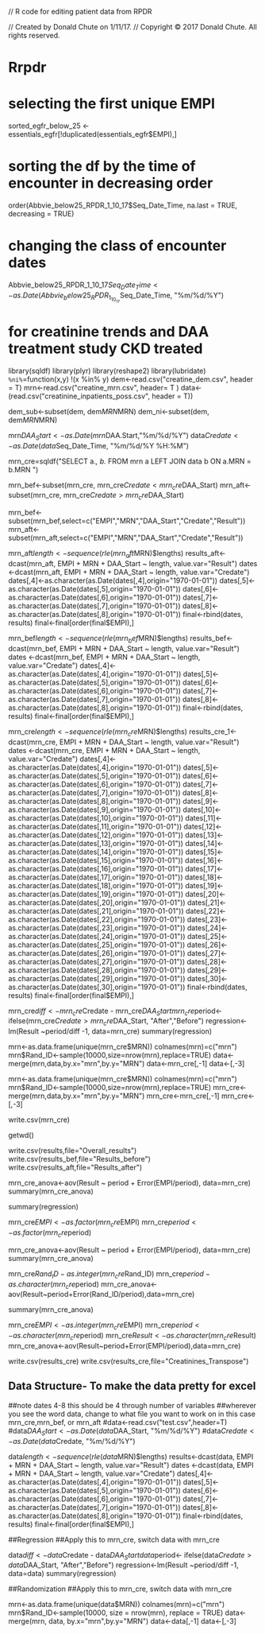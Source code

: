 //  R code for editing patient data from RPDR

//  Created by Donald Chute on 1/11/17.
//  Copyright © 2017 Donald Chute. All rights reserved.

# Rrpdr
# selecting the first unique EMPI
sorted_egfr_below_25 <- essentials_egfr[!duplicated(essentials_egfr$EMPI),]

# sorting the df by the time of encounter in decreasing order
order(Abbvie_below25_RPDR_1_10_17$Seq_Date_Time, na.last = TRUE, decreasing = TRUE)

# changing the class of encounter dates
Abbvie_below25_RPDR_1_10_17$Seq_Date_Time <- as.Date(Abbvie_below25_RPDR_1_10_17$Seq_Date_Time, "%m/%d/%Y")

# for creatinine trends and DAA treatment study CKD treated
library(sqldf)
library(plyr)
library(reshape2)
library(lubridate)
`%ni%`=function(x,y) !(x %in% y) 
dem<-read.csv("creatine_dem.csv", header = T)
mrn<-read.csv("creatine_mrn.csv", header= T )
data<-(read.csv("creatinine_inpatients_poss.csv", header = T))

dem_sub<-subset(dem, dem$MRN %in% mrn$MRN)
dem_ni<-subset(dem, dem$MRN %ni% mrn$MRN)

mrn$DAA_Start<-as.Date(mrn$DAA.Start,"%m/%d/%Y")
data$Credate<-as.Date(data$Seq_Date_Time, "%m/%d/%Y %H:%M")

mrn_cre=sqldf("SELECT a.*, b.*
                        FROM mrn a
                        LEFT JOIN data b
                        ON a.MRN = b.MRN
                        ")

mrn_bef<-subset(mrn_cre, mrn_cre$Credate < mrn_cre$DAA_Start)
mrn_aft<-subset(mrn_cre, mrn_cre$Credate > mrn_cre$DAA_Start)

mrn_bef<-subset(mrn_bef,select=c("EMPI","MRN","DAA_Start","Credate","Result"))
mrn_aft<-subset(mrn_aft,select=c("EMPI","MRN","DAA_Start","Credate","Result"))
 
mrn_aft$length<-sequence(rle(mrn_aft$MRN)$lengths)
results_aft<-dcast(mrn_aft, EMPI + MRN + DAA_Start ~ length, value.var="Result")
dates <-dcast(mrn_aft, EMPI + MRN + DAA_Start ~ length, value.var="Credate")
dates[,4]<-as.character(as.Date(dates[,4],origin="1970-01-01"))
dates[,5]<-as.character(as.Date(dates[,5],origin="1970-01-01"))
dates[,6]<-as.character(as.Date(dates[,6],origin="1970-01-01"))
dates[,7]<-as.character(as.Date(dates[,7],origin="1970-01-01"))
dates[,8]<-as.character(as.Date(dates[,8],origin="1970-01-01"))
final<-rbind(dates, results)
final<-final[order(final$EMPI),]

mrn_bef$length<-sequence(rle(mrn_bef$MRN)$lengths)
results_bef<-dcast(mrn_bef, EMPI + MRN + DAA_Start ~ length, value.var="Result")
dates <-dcast(mrn_bef, EMPI + MRN + DAA_Start ~ length, value.var="Credate")
dates[,4]<-as.character(as.Date(dates[,4],origin="1970-01-01"))
dates[,5]<-as.character(as.Date(dates[,5],origin="1970-01-01"))
dates[,6]<-as.character(as.Date(dates[,6],origin="1970-01-01"))
dates[,7]<-as.character(as.Date(dates[,7],origin="1970-01-01"))
dates[,8]<-as.character(as.Date(dates[,8],origin="1970-01-01"))
final<-rbind(dates, results)
final<-final[order(final$EMPI),]

mrn_cre$length<-sequence(rle(mrn_cre$MRN)$lengths)
results_cre_1<-dcast(mrn_cre, EMPI + MRN + DAA_Start ~ length, value.var="Result")
dates <-dcast(mrn_cre, EMPI + MRN + DAA_Start ~ length, value.var="Credate")
dates[,4]<-as.character(as.Date(dates[,4],origin="1970-01-01"))
dates[,5]<-as.character(as.Date(dates[,5],origin="1970-01-01"))
dates[,6]<-as.character(as.Date(dates[,6],origin="1970-01-01"))
dates[,7]<-as.character(as.Date(dates[,7],origin="1970-01-01"))
dates[,8]<-as.character(as.Date(dates[,8],origin="1970-01-01"))
dates[,9]<-as.character(as.Date(dates[,9],origin="1970-01-01"))
dates[,10]<-as.character(as.Date(dates[,10],origin="1970-01-01"))
dates[,11]<-as.character(as.Date(dates[,11],origin="1970-01-01"))
dates[,12]<-as.character(as.Date(dates[,12],origin="1970-01-01"))
dates[,13]<-as.character(as.Date(dates[,13],origin="1970-01-01"))
dates[,14]<-as.character(as.Date(dates[,14],origin="1970-01-01"))
dates[,15]<-as.character(as.Date(dates[,15],origin="1970-01-01"))
dates[,16]<-as.character(as.Date(dates[,16],origin="1970-01-01"))
dates[,17]<-as.character(as.Date(dates[,17],origin="1970-01-01"))
dates[,18]<-as.character(as.Date(dates[,18],origin="1970-01-01"))
dates[,19]<-as.character(as.Date(dates[,19],origin="1970-01-01"))
dates[,20]<-as.character(as.Date(dates[,20],origin="1970-01-01"))
dates[,21]<-as.character(as.Date(dates[,21],origin="1970-01-01"))
dates[,22]<-as.character(as.Date(dates[,22],origin="1970-01-01"))
dates[,23]<-as.character(as.Date(dates[,23],origin="1970-01-01"))
dates[,24]<-as.character(as.Date(dates[,24],origin="1970-01-01"))
dates[,25]<-as.character(as.Date(dates[,25],origin="1970-01-01"))
dates[,26]<-as.character(as.Date(dates[,26],origin="1970-01-01"))
dates[,27]<-as.character(as.Date(dates[,27],origin="1970-01-01"))
dates[,28]<-as.character(as.Date(dates[,28],origin="1970-01-01"))
dates[,29]<-as.character(as.Date(dates[,29],origin="1970-01-01"))
dates[,30]<-as.character(as.Date(dates[,30],origin="1970-01-01"))
final<-rbind(dates, results)
final<-final[order(final$EMPI),]

mrn_cre$diff <- mrn_cre$Credate - mrn_cre$DAA_Start
mrn_cre$period<- ifelse(mrn_cre$Credate > mrn_cre$DAA_Start, "After","Before")
regression<-lm(Result ~period/diff -1, data=mrn_cre)
summary(regression)

mrn<-as.data.frame(unique(mrn_cre$MRN))
colnames(mrn)=c("mrn")
mrn$Rand_ID<-sample(10000,size=nrow(mrn),replace=TRUE)
data<-merge(mrn,data,by.x="mrn",by.y="MRN")
data<-mrn_cre[,-1]
data<-[,-3]

mrn<-as.data.frame(unique(mrn_cre$MRN))
colnames(mrn)=c("mrn")
mrn$Rand_ID<-sample(10000,size=nrow(mrn),replace=TRUE)
mrn_cre<-merge(mrn,data,by.x="mrn",by.y="MRN")
mrn_cre<-mrn_cre[,-1]
mrn_cre<-[,-3]

write.csv(mrn_cre)

getwd()

write.csv(results,file="Overall_results")
write.csv(results_bef,file="Results_before")
write.csv(results_aft,file="Results_after")

mrn_cre_anova<-aov(Result ~ period + Error(EMPI/period), data=mrn_cre)
summary(mrn_cre_anova)

summary(regression)

mrn_cre$EMPI<-as.factor(mrn_cre$EMPI)
mrn_cre$period<-as.factor(mrn_cre$period)

mrn_cre_anova<-aov(Result ~ period + Error(EMPI/period), data=mrn_cre)
summary(mrn_cre_anova)

mrn_cre$Rand_ID-as.integer(mrn_cre$Rand_ID)
mrn_cre$period-as.character(mrn_cre$period)
mrn_cre_anova<-aov(Result~period+Error(Rand_ID/period),data=mrn_cre)

summary(mrn_cre_anova)

mrn_cre$EMPI<-as.integer(mrn_cre$EMPI)
mrn_cre$period<-as.character(mrn_cre$period)
mrn_cre$Result<-as.character(mrn_cre$Result)
mrn_cre_anova<-aov(Result~period+Error(EMPI/period),data=mrn_cre)

write.csv(results_cre)
write.csv(results_cre,file="Creatinines_Transpose")

## Data Structure- To make the data pretty for excel
##note dates 4-8 this should be 4 through number of variables
##wherever you see the word data, change to what file you want to work on in this case mrn_cre,mrn_bef, or mrn_aft
#data<-read.csv("test.csv",header=T)
#data$DAA_Start<-as.Date(data$DAA_Start, "%m/%d/%Y")
#data$Credate<-as.Date(data$Credate, "%m/%d/%Y")

data$length<-sequence(rle(data$MRN)$lengths)
results<-dcast(data, EMPI + MRN + DAA_Start ~ length, value.var="Result")
dates <-dcast(data, EMPI + MRN + DAA_Start ~ length, value.var="Credate")
dates[,4]<-as.character(as.Date(dates[,4],origin="1970-01-01"))
dates[,5]<-as.character(as.Date(dates[,5],origin="1970-01-01"))
dates[,6]<-as.character(as.Date(dates[,6],origin="1970-01-01"))
dates[,7]<-as.character(as.Date(dates[,7],origin="1970-01-01"))
dates[,8]<-as.character(as.Date(dates[,8],origin="1970-01-01"))
final<-rbind(dates, results)
final<-final[order(final$EMPI),]

##Regression 
##Apply this to mrn_cre, switch data with mrn_cre

data$diff <- data$Credate - data$DAA_Start
data$period<- ifelse(data$Credate > data$DAA_Start, "After","Before")
regression<-lm(Result ~period/diff -1, data=data)
summary(regression)


##Randomization
##Apply this to mrn_cre, switch data with mrn_cre

mrn<-as.data.frame(unique(data$MRN))
colnames(mrn)=c("mrn")
mrn$Rand_ID<-sample(10000, size = nrow(mrn), replace = TRUE)
data<- merge(mrn, data, by.x="mrn",by.y="MRN")
data<-data[,-1]
data<-[,-3]

